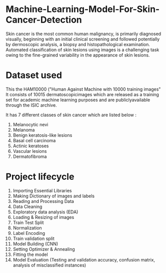 # Machine-Learning-Model-For-Skin-Cancer-Detection
Skin cancer is the most common human malignancy, is primarily diagnosed visually, beginning with an initial clinical screening and followed potentially by dermoscopic analysis, a biopsy and histopathological examination. Automated classification of skin lesions using images is a challenging task owing to the fine-grained variability in the appearance of skin lesions.

# Dataset used
This the HAM10000 ("Human Against Machine with 10000 training images"
It consists of 10015 dermatoscopicimages which are released as a training set for academic machine learning purposes and are publiclyavailable through the ISIC archive.

It has 7 different classes of skin cancer which are listed below :
1. Melanocytic nevi
2. Melanoma
3. Benign keratosis-like lesions
4. Basal cell carcinoma
5. Actinic keratoses
6. Vascular lesions
7. Dermatofibroma


# Project lifecycle
1. Importing Essential Libraries
2. Making Dictionary of images and labels
3. Reading and Processing Data
4. Data Cleaning
5. Exploratory data analysis (EDA)
6. Loading & Resizing of images
7. Train Test Split
8. Normalization
9. Label Encoding
10. Train validation split
11. Model Building (CNN)
12. Setting Optimizer & Annealing
13. Fitting the model
14. Model Evaluation (Testing and validation accuracy, confusion matrix, analysis of misclassified instances)



